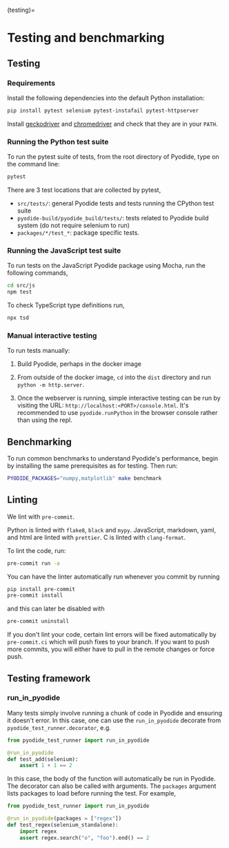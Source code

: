 (testing)=

# Testing and benchmarking

## Testing

### Requirements

Install the following dependencies into the default Python installation:

```bash
pip install pytest selenium pytest-instafail pytest-httpserver
```

Install [geckodriver](https://github.com/mozilla/geckodriver/releases) and
[chromedriver](https://sites.google.com/a/chromium.org/chromedriver/downloads)
and check that they are in your `PATH`.

### Running the Python test suite

To run the pytest suite of tests, from the root directory of Pyodide, type on the command line:

```bash
pytest
```

There are 3 test locations that are collected by pytest,

- `src/tests/`: general Pyodide tests and tests running the CPython test suite
- `pyodide-build/pyodide_build/tests/`: tests related to Pyodide build system
  (do not require selenium to run)
- `packages/*/test_*`: package specific tests.

### Running the JavaScript test suite

To run tests on the JavaScript Pyodide package using Mocha, run the following commands,

```sh
cd src/js
npm test
```

To check TypeScript type definitions run,

```sh
npx tsd
```

### Manual interactive testing

To run tests manually:

1. Build Pyodide, perhaps in the docker image

2. From outside of the docker image, `cd` into the `dist` directory and run
   `python -m http.server`.

3. Once the webserver is running, simple interactive testing can be run by
   visiting the URL: `http://localhost:<PORT>/console.html`. It's recommended to
   use `pyodide.runPython` in the browser console rather than using the repl.

## Benchmarking

To run common benchmarks to understand Pyodide's performance, begin by
installing the same prerequisites as for testing. Then run:

```bash
PYODIDE_PACKAGES="numpy,matplotlib" make benchmark
```

## Linting

We lint with `pre-commit`.

Python is linted with `flake8`, `black` and `mypy`.
JavaScript, markdown, yaml, and html are linted with `prettier`.
C is linted with `clang-format`.

To lint the code, run:

```bash
pre-commit run -a
```

You can have the linter automatically run whenever you commit by running

```bash
pip install pre-commit
pre-commit install
```

and this can later be disabled with

```bash
pre-commit uninstall
```

If you don't lint your code, certain lint errors will be fixed automatically by
`pre-commit.ci` which will push fixes to your branch. If you want to push more
commits, you will either have to pull in the remote changes or force push.

## Testing framework

### run_in_pyodide

Many tests simply involve running a chunk of code in Pyodide and ensuring it
doesn't error. In this case, one can use the `run_in_pyodide` decorate from
`pyodide_test_runner.decorator`, e.g.

```python
from pyodide_test_runner import run_in_pyodide

@run_in_pyodide
def test_add(selenium):
    assert 1 + 1 == 2
```

In this case, the body of the function will automatically be run in Pyodide. The
decorator can also be called with arguments. The `packages` argument lists
packages to load before running the test. For example,

```python
from pyodide_test_runner import run_in_pyodide

@run_in_pyodide(packages = ["regex"])
def test_regex(selenium_standalone):
    import regex
    assert regex.search("o", "foo").end() == 2
```

